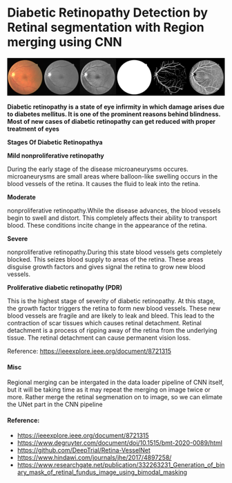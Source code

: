 # Diabetic Retinopathy Detection by Retinal segmentation with Region merging using CNN

![Header](/scr/Header.png)

**Diabetic retinopathy is a state of eye infirmity in which  damage  arises  due  to  diabetes  mellitus.  It  is  one  of  the  prominent  reasons  behind  blindness.  Most  of  new  cases  of  diabetic retinopathy can get reduced with proper treatment of eyes**



**Stages Of Diabetic Retinopathya**  

**Mild nonproliferative retinopathy**

During the early stage of the disease microaneurysms occures. microaneurysms are small areas where balloon-like swelling occurs in the blood vessels of the retina. It causes the fluid to leak into the retina.

**Moderate**

nonproliferative retinopathy.While the disease advances, the blood vessels begin to swell and distort. This completely affects their ability to transport blood. These conditions incite change in the appearance of the retina. 

**Severe**

nonproliferative retinopathy.During this state blood vessels gets completely blocked. This seizes blood supply to areas of the retina. These areas disguise growth factors and gives signal the retina to grow new blood vessels.

**Proliferative diabetic retinopathy (PDR)**

This is the highest stage of severity of diabetic retinopathy. At this stage, the growth factor triggers the retina to form new blood vessels. These new blood vessels are fragile and are likely to leak and bleed. This lead to the contraction of scar tissues which causes retinal detachment. Retinal detachment is a process of ripping away of the retina from the underlying tissue. The retinal detachment can cause permanent vision loss.

Reference: https://ieeexplore.ieee.org/document/8721315



#### Misc

Regional merging can be intergated in the data loader pipeline of CNN itself, but it will be taking time as it may repeat the merging on image twice or more. Rather merge the retinal segmenation on to image, so we can elimate the UNet part in the CNN pipeline



#### Reference:

- https://ieeexplore.ieee.org/document/8721315
- https://www.degruyter.com/document/doi/10.1515/bmt-2020-0089/html
- https://github.com/DeepTrial/Retina-VesselNet
- https://www.hindawi.com/journals/jhe/2017/4897258/
- https://www.researchgate.net/publication/332263231_Generation_of_binary_mask_of_retinal_fundus_image_using_bimodal_masking

